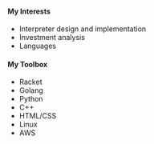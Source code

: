 
#### My Interests

* Interpreter design and implementation
* Investment analysis
* Languages

#### My Toolbox

* Racket
* Golang
* Python
* C++
* HTML/CSS
* Linux
* AWS

